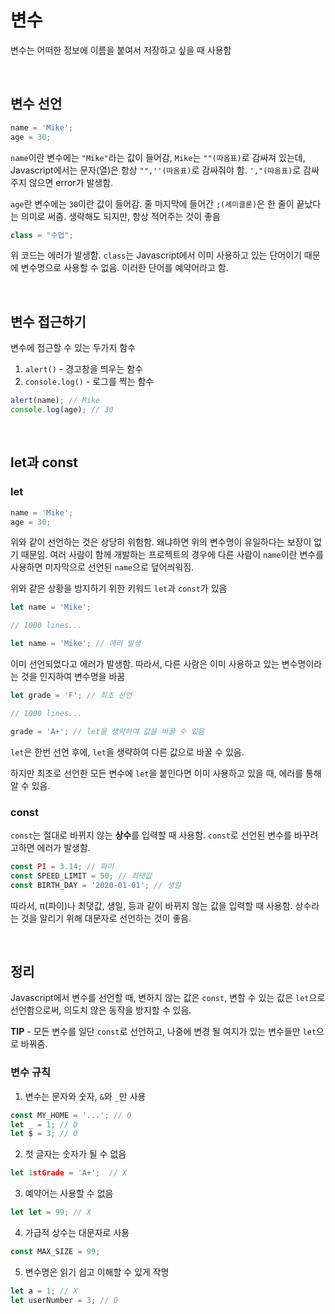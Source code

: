 # 변수

변수는 어떠한 정보에 이름을 붙여서 저장하고 싶을 때 사용함

<br />

## 변수 선언

```javascript
name = 'Mike';
age = 30;
```

`name`이란 변수에는 `"Mike"`라는 값이 들어감, `Mike`는 `""(따옴표)`로 감싸져 있는데, Javascript에서는 문자(열)은 항상 `"",''(따옴표)`로 감싸줘야 함. `',"(따옴표)`로 감싸주지 않으면 error가 발생함.

`age`란 변수에는 `30`이란 값이 들어감. 줄 마지막에 들어간 `;(세미클론)`은 한 줄이 끝났다는 의미로 써줌. 생략해도 되지만, 항상 적어주는 것이 좋음

```javascript
class = "수업";
```

위 코드는 에러가 발생함. `class`는 Javascript에서 이미 사용하고 있는 단어이기 때문에 변수명으로 사용할 수 없음. 이러한 단어를 예약어라고 함.

<br />

## 변수 접근하기

변수에 접근할 수 있는 두가지 함수

1. `alert()` - 경고창을 띄우는 함수
2. `console.log()` - 로그를 찍는 함수

```javascript
alert(name); // Mike
console.log(age); // 30
```

<br />

## let과 const

### let

```javascript
name = 'Mike';
age = 30;
```

위와 같이 선언하는 것은 상당히 위험함. 왜냐하면 위의 변수명이 유일하다는 보장이 없기 때문임. 여러 사람이 함께 개발하는 프로젝트의 경우에 다른 사람이 `name`이란 변수를 사용하면 미자막으로 선언된 `name`으로 덮어씌워짐.

위와 같은 상황을 방지하기 위한 키워드 `let`과 `const`가 있음

```javascript
let name = 'Mike';

// 1000 lines...

let name = 'Mike'; // 에러 발생
```

이미 선언되었다고 에러가 발생함. 따라서, 다른 사람은 이미 사용하고 있는 변수명이라는 것을 인지하여 변수명을 바꿈

```javascript
let grade = 'F'; // 최초 선언

// 1000 lines...

grade = 'A+'; // let을 생략하여 값을 바꿀 수 있음
```

`let`은 한번 선언 후에, `let`을 생략하여 다른 값으로 바꿀 수 있음.

하지만 최초로 선언한 모든 변수에 `let`을 붙인다면 이미 사용하고 있을 때, 에러를 통해 알 수 있음.

### const

`const`는 절대로 바뀌지 않는 **상수**를 입력할 때 사용함. `const`로 선언된 변수를 바꾸려고하면 에러가 발생함.

```javascript
const PI = 3.14; // 파이
const SPEED_LIMIT = 50; // 최댓값
const BIRTH_DAY = '2020-01-01'; // 생일
```

따라서, π(파이)나 최댓값, 생일, 등과 같이 바뀌지 않는 값을 입력할 때 사용함. 상수라는 것을 알리기 위해 대문자로 선언하는 것이 좋음.

<br />

## 정리

Javascript에서 변수를 선언할 때, 변하지 않는 값은 `const`, 변할 수 있는 값은 `let`으로 선언함으로써, 의도치 않은 동작을 방지할 수 있음.

**TIP** - 모든 변수를 일단 `const`로 선언하고, 나중에 변경 될 여지가 있는 변수들만 `let`으로 바꿔줌.

### 변수 규칙

1. 변수는 문자와 숫자, `&`와 `_`만 사용

```javascript
const MY_HOME = '...'; // O
let _ = 1; // O
let $ = 3; // O
```

2. 첫 글자는 숫자가 될 수 없음

```javascript
let 1stGrade = 'A+';  // X
```

3. 예약어는 사용할 수 없음

```javascript
let let = 99; // X
```

4. 가급적 상수는 대문자로 사용

```javascript
const MAX_SIZE = 99;
```

5. 변수명은 읽기 쉽고 이해할 수 있게 작명

```javascript
let a = 1; // X
let userNumber = 3; // O
```
